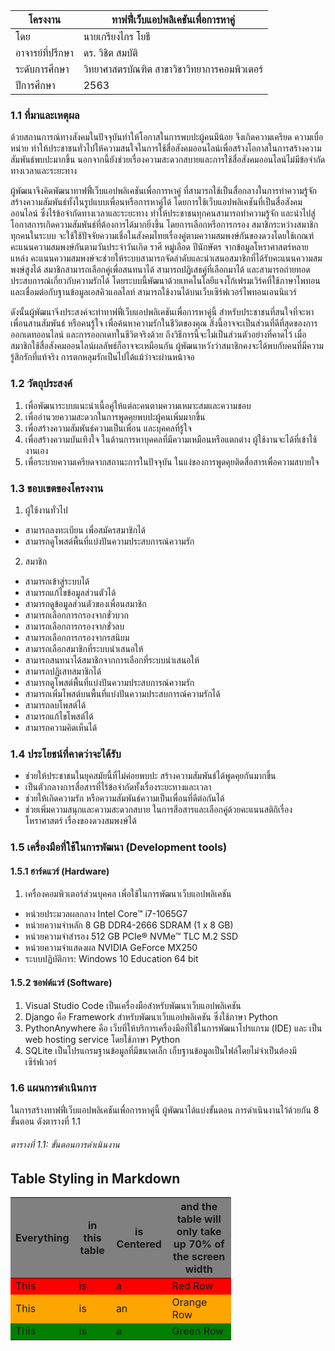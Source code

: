 | โครงงาน        	     | ทาฟฟี่เว็บแอปพลิเคชันเพื่อการหาคู่                	 |
|--------------------	|--------------------------------------------|
| โดย                	| นายเกรียงไกร  โยธี                            |
| อาจารย์ที่ปรึกษา       	| ดร. วิชิต สมบัติ                                	|
| ระดับการศึกษา        	| วิทยาศาสตรบัณฑิต สาขาวิชาวิทยาการคอมพิวเตอร์       	|
| ปีการศึกษา           	| 2563                                        	|


### 1.1 ที่มาและเหตุผล

ด้วยสถานการณ์ทางสังคมในปัจจุบันทำให้โอกาสในการพบปะผู้คนมีน้อย จึงเกิดความเครียด ความเบื่อหน่าย ทำให้ประชาชนทั่วไปให้ความสนใจในการใช้สื่อสังคมออนไลน์เพื่อสร้างโอกาสในการสร้างความสัมพันธ์พบปะมากขึ้น นอกจากนี้ยังช่วยเรื่องความสะดวกสบายและการใช้สื่อสังคมออนไลน์ไม่มีข้อจำกัดทางเวลาและระยะทาง

ผู้พัฒนาจึงคิดพัฒนาทาฟฟี่เว็บแอปพลิเคชันเพื่อการหาคู่ ที่สามารถใช้เป็นสื่อกลางในการทำความรู้จักสร้างความสัมพันธ์ทั้งในรูปแบบเพื่อนหรือการหาคู่ได้ โดยการใช้เว็บแอปพลิเคชันที่เป็นสื่อสังคมออนไลน์ ซึ่งไร้ข้อจำกัดทางเวลาและระยะทาง ทำให้ประชาชนทุกคนสามารถทำความรู้จัก และนำไปสู่โอกาสการเกิดความสัมพันธ์ที่ต้องการได้มากยิ่งขึ้น โดยการเลือกหรือการกรอง สมาชิกระหว่างสมาชิกทุกคนในระบบ จะใช้ใช้ปัจจัยความเชื่อในสังคมไทยเรื่องคู่ตามความสมพงษ์กันของดวงโดยใช้เกณฑ์คะแนนความสมพงษ์กันตามวันประจำวันเกิด ราศี หมู่เลือด ปีนักษัตร จากข้อมูลโหราศาสตร์หลายแหล่ง คะแนนความสมพงษ์จะช่วยให้ระบบสามารถจัดลำดับและนำเสนอสมาชิกที่ได้รับคะแนนความสมพงษ์สูงได้ สมาชิกสามารถเลือกคู่เพื่อสนทนาได้ สามารถปฏิเสธคู่ที่เลือกมาได้ และสามารถถ่ายทอดประสบการณ์เกี่ยวกับความรักได้ โดยระบบนี้พัฒนาด้วยเทคโนโลยีแจงโก้เฟรมเวิร์คที่ใช้ภาษาไพทอน และเชื่อมต่อกับฐานข้อมูลเอสคิวแอลไลท์ สามารถใช้งานได้บนเว็บเซิร์ฟเวอร์ไพทอนเอนนิแวร์

ดังนั้นผู้พัฒนาจึงประสงค์จะทำทาฟฟี่เว็บแอปพลิเคชันเพื่อการหาคู่นี้ สำหรับประชาชนที่สนใจที่จะหาเพื่อนสานสัมพันธ์ หรือคนรู้ใจ เพื่อค้นหาความรักในชีวิตของคุณ สิ่งนี้อาจจะเป็นส่วนที่ดีที่สุดของการออกเดทออนไลน์ และการออกเดทในชีวิตจริงด้วย ถึงวิธีการนี้จะไม่เป็นส่วนตัวอย่างที่คาดไว้ เมื่อสมาชิกใช้สื่อสังคมออนไลน์ผลลัพธ์ก็อาจจะเหมือนกัน ผู้พัฒนาหวังว่าสมาชิกคงจะได้พบกับคนที่มีความรู้สึกรักที่แท้จริง การตกหลุมรักเป็นไปได้แม้ว่าจะผ่านหน้าจอ


### 1.2 วัตถุประสงค์

1. เพื่อพัฒนาระบบแนะนำเนื้อคู่ให้แต่ละคนตามความเหมาะสมและความชอบ
2. เพื่ออำนวยความสะดวกในการพูดคุยพบปะผู้คนเพิ่มมากขึ้น
3. เพื่อสร้างความสัมพันธ์ความเป็นเพื่อน และบุคคลที่รู้ใจ
4. เพื่อสร้างความบันเทิงใจ ในด้านการหาบุคคลที่มีความเหมือนหรือแตกต่าง ผู้ใช้งานจะได้ที่เข้าใช้งานเอง 
5. เพื่อระบายความเครียดจากสถานะการในปัจจุบัน ในแง่ของการพูดคุยติดสื่อสารเพื่อความสบายใจ


### 1.3 ขอบเขตของโครงงาน



1. ผู้ใช้งานทั่วไป
*   สามารถลงทะเบียน เพื่อสมัครสมาชิกได้
*   สามารถดูโพสต์พื้นที่แบ่งปันความประสบการณ์ความรัก
2. สมาชิก
*   สามารถเข้าสู่ระบบได้ 
*   สามารถแก้ไขข้อมูลส่วนตัวได้
*   สามารถดูข้อมูลส่วนตัวของเพื่อนสมาชิก
*   สามารถเลือกการกรองจากขั่วบวก
*   สามารถเลือกการกรองจากขั่วลบ
*   สามารถเลือกการกรองจากรสนิยม
*   สามารถเลือกสมาชิกที่ระบบนำเสนอให้
*   สามารถสนทนาได้สมาชิกจากการเลือกที่ระบบนำเสนอให้
*   สามารถปฎิเสทสมาชิกได้
*   สามารถดูโพสต์พื้นที่แบ่งปันความประสบการณ์ความรัก
*   สามารถเพิ่มโพสต์บนพื้นที่แบ่งปันความประสบการณ์ความรักได้
*   สามารถลบโพสต์ได้
*   สามารถแก้ไขโพสต์ได้
*   สามารถความคิดเห็นได้


### 1.4 ประโยชน์ที่คาดว่าจะได้รับ 



*   ช่วยให้ประชาชนในยุคสมัยนี้ที่ไม่ค่อยพบปะ สร้างความสัมพันธ์ได้พูดคุยกันมากขึ้น
*   เป็นตัวกลางการสื่อสารที่ไร้ข้อจำกัดทั้งเรื่องระยะทางและเวลา
*   ช่วยให้เกิดความรัก หรือความสัมพันธ์ความเป็นเพื่อนที่ดีต่อกันได้
*   ช่วยเพิ่มความสนุกและความสะดวกสบาย ในการสือสารและเลือกคู่ด้วยคะแนนสติถิเรื่องโหราศาสตร์ เรื่องของดวงสมพงษ์ได้


### 1.5 เครื่องมือที่ใช้ในการพัฒนา (Development tools)


#### 1.5.1 ฮาร์ดแวร์ (Hardware)

1.  เครื่องคอมพิวเตอร์ส่วนบุคคล เพื่อใช้ในการพัฒนาเว็บแอปพลิเคชัน

*   หน่วยประมวลผลกลาง Intel Core™ i7-1065G7 
*   หน่วยความจำหลัก  8 GB DDR4-2666 SDRAM (1 x 8 GB)
*   หน่วยความจำสำรอง 512 GB PCIe® NVMe™ TLC M.2 SSD
*   หน่วยความจำแสดงผล NVIDIA GeForce MX250
*   ระบบปฏิบัติการ: Windows 10 Education 64 bit


#### 1.5.2 ซอฟต์แวร์ (Software)



1. Visual Studio Code เป็นเครื่องมือสำหรับพัฒนาเว็บแอปพลิเคชัน
2. Django คือ  Framework  สำหรับพัฒนาเว็บแอปพลิเคชัน ซึ่งใช้ภาษา Python
3. PythonAnywhere คือ เว็บที่ให้บริการเครื่องมือที่ใช้ในการพัฒนาโปรแกรม (IDE) และ เป็น web hosting service โดยใช้ภาษา Python 
4. SQLite เป็นโปรแกรมฐานข้อมูลที่มีขนาดเล็ก เก็บฐานข้อมูลเป็นไฟล์โดยไม่จำเป็นต้องมีเซิร์ฟเวอร์ 


### 1.6 แผนการดำเนินการ

ในการสร้างทาฟฟี่เว็บแอปพลิเคชันเพื่อการหาคู่นี้ ผู้พัฒนาได้แบ่งขั้นตอน การดำเนินงานไว้ด้วยกัน 8 ขั้นตอน ดังตารางที่ 1.1 


###### ตารางที่ 1.1: ขั้นตอนการดำเนินงาน

  ## Table Styling in Markdown

<style>
.heatMap {
    width: 70%;
    text-align: center;
}
.heatMap th {
background: grey;
word-wrap: break-word;
text-align: center;
}
.heatMap tr:nth-child(1) { background: red; }
.heatMap tr:nth-child(2) { background: orange; }
.heatMap tr:nth-child(3) { background: green; }
</style>

<div class="heatMap">

| Everything | in this table | is Centered |  and the table will only take up 70% of the screen width  | 
| -- | -- | -- | -- |
| This | is | a | Red Row |
| This | is | an | Orange Row |
| This | is | a | Green Row |

</div>
